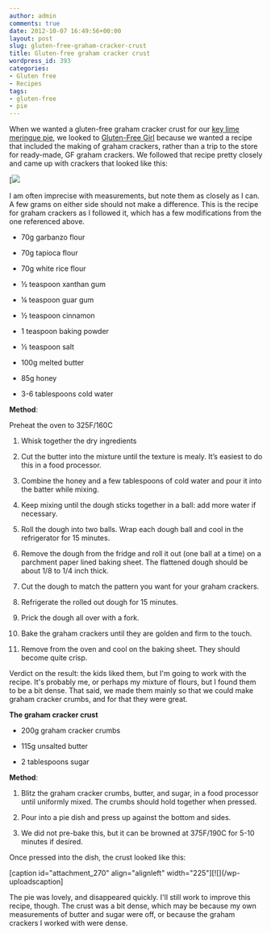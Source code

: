 ```yaml
---
author: admin
comments: true
date: 2012-10-07 16:49:56+00:00
layout: post
slug: gluten-free-graham-cracker-crust
title: Gluten-free graham cracker crust
wordpress_id: 393
categories:
- Gluten free
- Recipes
tags:
- gluten-free
- pie
---
```


When we wanted a gluten-free graham cracker crust for our [key lime meringue pie](http://mary.yearl.us/lime-meringue-pie/), we looked to [Gluten-Free Girl](http://glutenfreegirl.com/gluten-free-graham-crackers/) because we wanted a recipe that included the making of graham crackers, rather than a trip to the store for ready-made, GF graham crackers. We followed that recipe pretty closely and came up with crackers that looked like this:

[![](/wp-uploadsGraham-crackers.jpg)



I am often imprecise with measurements, but note them as closely as I can. A few grams on either side should not make a difference. This is the recipe for graham crackers as I followed it, which has a few modifications from the one referenced above.



	
  * 70g garbanzo flour

	
  * 70g tapioca flour

	
  * 70g white rice flour

	
  * ½ teaspoon xanthan gum

	
  * ¼ teaspoon guar gum

	
  * ½ teaspoon cinnamon

	
  * 1 teaspoon baking powder

	
  * ½ teaspoon salt

	
  * 100g melted butter

	
  * 85g honey

	
  * 3-6 tablespoons cold water


**Method**:

Preheat the oven to 325F/160C



	
  1. Whisk together the dry ingredients

	
  2. Cut the butter into the mixture until the texture is mealy. It’s easiest to do this in a food processor.

	
  3. Combine the honey and a few tablespoons of cold water and pour it into the batter while mixing.

	
  4. Keep mixing until the dough sticks together in a ball: add more water if necessary.

	
  5. Roll the dough into two balls. Wrap each dough ball and cool in the refrigerator for 15 minutes.

	
  6. Remove the dough from the fridge and roll it out (one ball at a time) on a parchment paper lined baking sheet. The flattened dough should be about 1/8 to 1/4 inch thick.

	
  7. Cut the dough to match the pattern you want for your graham crackers.

	
  8. Refrigerate the rolled out dough for 15 minutes.

	
  9. Prick the dough all over with a fork.

	
  10. Bake the graham crackers until they are golden and firm to the touch.

	
  11. Remove from the oven and cool on the baking sheet. They should become quite crisp.


Verdict on the result: the kids liked them, but I'm going to work with the recipe. It's probably me, or perhaps my mixture of flours, but I found them to be a bit dense. That said, we made them mainly so that we could make graham cracker crumbs, and for that they were great.

**The graham cracker crust**



	
  * 200g graham cracker crumbs

	
  * 115g unsalted butter

	
  * 2 tablespoons sugar


**Method**:



	
  1. Blitz the graham cracker crumbs, butter, and sugar, in a food processor until uniformly mixed. The crumbs should hold together when pressed.

	
  2. Pour into a pie dish and press up against the bottom and sides.

	
  3. We did not pre-bake this, but it can be browned at 375F/190C for 5-10 minutes if desired.


Once pressed into the dish, the crust looked like this:

[caption id="attachment_270" align="alignleft" width="225"][![](/wp-uploadscaption]



The pie was lovely, and disappeared quickly. I'll still work to improve this recipe, though. The crust was a bit dense, which may be because my own measurements of butter and sugar were off, or because the graham crackers I worked with were dense.


